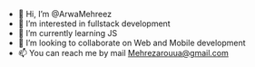 - 👋 Hi, I’m @ArwaMehreez
- 👀 I’m interested in fullstack development
- 🌱 I’m currently learning JS
- 💞️ I’m looking to collaborate on Web and Mobile development
- 📫 You can reach me by mail Mehrezarouua@gmail.com

<!---
ArwaMehreez/ArwaMehreez is a ✨ special ✨ repository because its `README.md` (this file) appears on your GitHub profile.
You can click the Preview link to take a look at your changes.
--->
